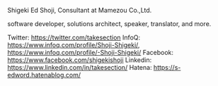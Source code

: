Shigeki Ed Shoji, Consultant at Mamezou Co.,Ltd.

software developer, solutions architect, speaker, translator, and more.

Twitter: https://twitter.com/takesection
InfoQ: https://www.infoq.com/profile/Shoji-Shigeki/, https://www.infoq.com/profile/-Shoji-Shigeki/
Facebook: https://www.facebook.com/shigekishoji
Linkedin: https://www.linkedin.com/in/takesection/
Hatena: https://s-edword.hatenablog.com/
